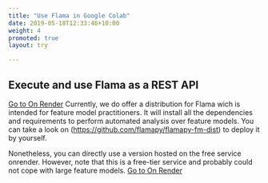 ```yaml
---
title: "Use Flama in Google Colab"
date: 2019-05-18T12:33:46+10:00
weight: 4
promoted: true
layout: try

---
```

## Execute and use Flama as a REST API
[Go to On Render](https://flamapy.onrender.com/)
Currently, we do offer a distribution for Flama wich is intended for feature model practitioners. It will install all the dependencies and requirements to perform automated analysis over feature models. You can take a look on (https://github.com/flamapy/flamapy-fm-dist) to deploy it by yourself. 

Nonetheless, you can directly use a version hosted on the free service onrender. However, note that this is a free-tier service and probably could not cope with large feature models. 
[Go to On Render](https://flamapy.onrender.com/)
